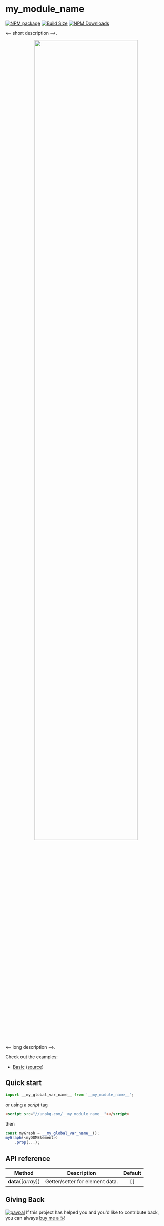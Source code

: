 __my_module_name__
==================

[![NPM package][npm-img]][npm-url]
[![Build Size][build-size-img]][build-size-url]
[![NPM Downloads][npm-downloads-img]][npm-downloads-url]

<-- short description -->.

<p align="center">
     <a href="https://vasturiano.github.io/__my_module_name__/example/basic"><img width="80%" src="https://vasturiano.github.io/__my_module_name__/example/preview.png"></a>
</p>

<-- long description -->.

Check out the examples:
* [Basic](https://vasturiano.github.io/__my_module_name__/example/basic/) ([source](https://github.com/vasturiano/__my_module_name__/blob/master/example/basic/index.html))

## Quick start

```js
import __my_global_var_name__ from '__my_module_name__';
```
or using a *script* tag
```html
<script src="//unpkg.com/__my_module_name__"></script>
```
then
```js
const myGraph = __my_global_var_name__();
myGraph(<myDOMElement>)
    .prop(...);
```

## API reference

| Method | Description | Default |
| --- | --- | :--: |
| <b>data</b>([<i>array</i>]) | Getter/setter for element data. | `[]` |

## Giving Back

[![paypal](https://www.paypalobjects.com/en_US/i/btn/btn_donate_SM.gif)](https://www.paypal.com/cgi-bin/webscr?cmd=_donations&business=L398E7PKP47E8&currency_code=USD&source=url) If this project has helped you and you'd like to contribute back, you can always [buy me a ☕](https://www.paypal.com/cgi-bin/webscr?cmd=_donations&business=L398E7PKP47E8&currency_code=USD&source=url)!

[npm-img]: https://img.shields.io/npm/v/__my_module_name__
[npm-url]: https://npmjs.org/package/__my_module_name__
[build-size-img]: https://img.shields.io/bundlephobia/minzip/__my_module_name__
[build-size-url]: https://bundlephobia.com/result?p=__my_module_name__
[npm-downloads-img]: https://img.shields.io/npm/dt/__my_module_name__
[npm-downloads-url]: https://www.npmtrends.com/__my_module_name__

